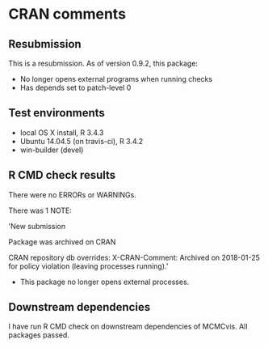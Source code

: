 CRAN comments
====

## Resubmission
This is a resubmission. As of version 0.9.2, this package:

* No longer opens external programs when running checks
* Has depends set to patch-level 0


## Test environments
* local OS X install, R 3.4.3
* Ubuntu 14.04.5 (on travis-ci), R 3.4.2
* win-builder (devel)


## R CMD check results
There were no ERRORs or WARNINGs.

There was 1 NOTE:

'New submission

Package was archived on CRAN

CRAN repository db overrides:
  X-CRAN-Comment: Archived on 2018-01-25 for policy violation (leaving
    processes running).'
    
* This package no longer opens external processes.
    

## Downstream dependencies
I have run R CMD check on downstream dependencies of MCMCvis. All packages passed.

